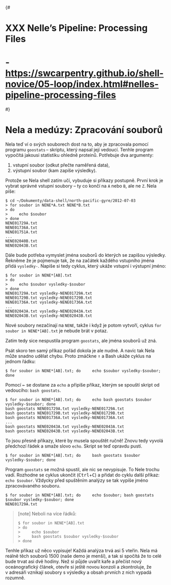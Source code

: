 {# 
  # XXX Nelle’s Pipeline: Processing Files
  # - https://swcarpentry.github.io/shell-novice/05-loop/index.html#nelles-pipeline-processing-files
#}

# Nela a medúzy: Zpracování souborů

Nela teď ví o svých souborech dost na to, aby je zpracovala pomocí programu
`goostats` – skriptu, který napsal její vedoucí.
Tenhle program vypočítá jakousi statistiku ohledně proteinů.
Potřebuje dva argumenty:

1. vstupní soubor (odkut přečte naměřená data),
2. výstupní soubor (kam zapíše výsledky).

Protože se Nela shell zatím učí, vybuduje si příkazy postupně.
První krok je vybrat správné vstupní soubory – ty co končí na `A` nebo `B`,
ale ne `Z`.
Nela píše:

```console
$ cd ~/Dokumenty/data-shell/north-pacific-gyre/2012-07-03
> for soubor in NENE*A.txt NENE*B.txt
> do
>     echo $soubor
> done
NENE01729A.txt
NENE01736A.txt
NENE01751A.txt
...
NENE02040B.txt
NENE02043B.txt
```

Dále bude potřeba vymyslet jména souborů do kterých se zapíšou výsledky.
Řekněme že je pojmenuje tak, že na začátek každého vstupního jména
přidá `vysledky-`.
Napíše si tedy cyklus, který ukáže vstupní i výstupní jméno:

```console
$ for soubor in NENE*[AB].txt
> do
>     echo $soubor vysledky-$soubor
> done
NENE01729A.txt vysledky-NENE01729A.txt
NENE01729B.txt vysledky-NENE01729B.txt
NENE01736A.txt vysledky-NENE01736A.txt
...
NENE02043A.txt vysledky-NENE02043A.txt
NENE02043B.txt vysledky-NENE02043B.txt
```

Nové soubory nezačínají na `NENE`, takže i když je potom vytvoří,
cyklus `for soubor in NENE*[AB].txt` je nebude brát v potaz.

Zatím tedy sice nespustila program `goostats`, ale jména souborů už zná.

Psát skoro ten samý příkaz pořád dokola je ale nudné.
A navíc tak Nela může snadno udělat chybu.
Proto zmáčkne <kbd>↑</kbd> a Bash ukáže cyklus na jednom řádku:

```console
$ for soubor in NENE*[AB].txt; do     echo $soubor vysledky-$soubor; done
```

Pomocí <kbd>←</kbd> se dostane za `echo` a připíše příkaz, kterým se spouští
skript od vedoucího: `bash goostats`.

```console
$ for soubor in NENE*[AB].txt; do     echo bash goostats $soubor vysledky-$soubor; done
bash goostats NENE01729A.txt vysledky-NENE01729A.txt
bash goostats NENE01729B.txt vysledky-NENE01729B.txt
bash goostats NENE01736A.txt vysledky-NENE01736A.txt
...
bash goostats NENE02043A.txt vysledky-NENE02043A.txt
bash goostats NENE02043B.txt vysledky-NENE02043B.txt
```

To jsou přesně příkazy, které by musela spouštět ručně!
Znovu tedy vyvolá předchozí řádek a smaže slovo `echo`.
Skript se teď opravdu pustí.

```console
$ for soubor in NENE*[AB].txt; do     bash goostats $soubor vysledky-$soubor; done
```

Program `goostats` se možná spustil, ale nic se nevypisuje.
To Nele trochu vadí.
Rozhodne se cyklus ukončit (<kbd>Ctrl</kbd>+<kbd>C</kbd>) a přidat do cyklu
další příkaz: `echo $soubor`.
Vždycky před spuštěním analýzy se tak vypíše jméno zpracovávaného souboru.

```console
$ for soubor in NENE*[AB].txt; do     echo $soubor; bash goostats $soubor vysledky-$soubor; done
NENE01729A.txt
```

> [note]
> Neboli na více řádků:
>
> ```console
> $ for soubor in NENE*[AB].txt
> > do
> >     echo $soubor
> >     bash goostats $soubor vysledky-$soubor
> > done
> ````

Tenhle příkaz už něco vypisuje! Každá analýza trvá asi 5 vteřin.
Nela má reálně těch souborů 1500 (naše demo je menší), a tak si spočítá
že to celé bude trvat asi dvě hodiny.
Než si půjde uvařit kafe a přečíst nový oceánografický článek,
otevře si ještě novou konzoli a zkontroluje, že v adresáři vznikají
soubory s výsledky a obsah prvních z nich vypadá rozumně.
